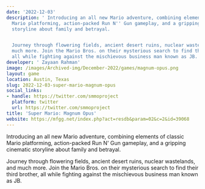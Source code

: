 ```yaml
---
date: '2022-12-03'
description: ' Introducing an all new Mario adventure, combining elements of classic
  Mario platforming, action-packed Run N'' Gun gameplay, and a gripping cinematic
  storyline about family and betrayal.


  Journey through flowering fields, ancient desert ruins, nuclear wastelands, and
  much more. Join the Mario Bros. on their mysterious search to find their third brother,
  all while fighting against the mischievous business man known as JB. '
developer: ' Zayaan Rahman'
image: /images/Archived-img/December-2022/games/magnum-opus.png
layout: game
location: Austin, Texas
slug: 2022-12-03-super-mario-magnum-opus
social_links:
- handle: https://twitter.com/smmoproject
  platform: twitter
  url: https://twitter.com/smmoproject
title: 'Super Mario: Magnum Opus'
website: https://mfgg.net/index.php?act=resdb&param=02&c=2&id=39068
---
```


 Introducing an all new Mario adventure, combining elements of classic Mario platforming, action-packed Run N' Gun gameplay, and a gripping cinematic storyline about family and betrayal.

Journey through flowering fields, ancient desert ruins, nuclear wastelands, and much more. Join the Mario Bros. on their mysterious search to find their third brother, all while fighting against the mischievous business man known as JB. 